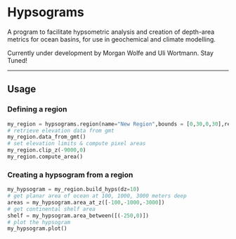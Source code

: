 # Hypsograms

A program to facilitate hypsometric analysis and creation of depth-area metrics for ocean
basins, for use in geochemical and climate modelling.

Currently under development by Morgan Wolfe and Uli Wortmann.
Stay Tuned!

********
## Usage
### Defining a region
```python
my_region = hypsograms.region(name="New Region",bounds = [0,30,0,30],res='10m')
# retrieve elevation data from gmt
my_region.data_from_gmt()
# set elevation limits & compute pixel areas
my_region.clip_z(-9000,0)
my_region.compute_area()
```
### Creating a hypsogram from a region
```python
my_hypsogram = my_region.build_hyps(dz=10)
# get planar area of ocean at 100, 1000, 3000 meters deep 
areas = my_hypsogram.area_at_z([-100,-1000,-3000])
# get continental shelf area
shelf = my_hypsogram.area_between([(-250,0)])
# plot the hypsogram
my_hypsogram.plot()
```
